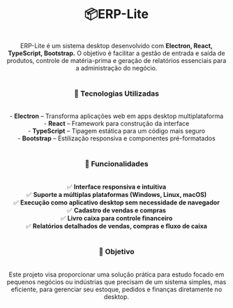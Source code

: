 <div align="center">
<h1>📦ERP-Lite</h1>
<br>
ERP-Lite é um sistema desktop desenvolvido com <strong>Electron, React, TypeScript, Bootstrap.</strong>  
O objetivo é facilitar a gestão de entrada e saída de produtos, controle de matéria-prima e geração de relatórios essenciais para a administração do negócio.  
<br><br>
<h3>🚀 Tecnologias Utilizadas</h3>
<br>
- <strong>Electron</strong> – Transforma aplicações web em apps desktop multiplataforma<br>
- <strong>React</strong> – Framework para construção da interface<br>
- <strong>TypeScript</strong> – Tipagem estática para um código mais seguro<br>
- <strong>Bootstrap</strong> – Estilização responsiva e componentes pré-formatados
<br><br>
<h3>📌 Funcionalidades</h3>
<br>
✅ <strong>Interface responsiva e intuitiva</strong><br>
✅ <strong>Suporte a múltiplas plataformas (Windows, Linux, macOS)</strong><br>
✅ <strong>Execução como aplicativo desktop sem necessidade de navegador</strong><br>
✅ <strong>Cadastro de vendas e compras</strong><br>
✅ <strong>Livro caixa para controle financeiro</strong><br>
✅ <strong>Relatórios detalhados de vendas, compras e fluxo de caixa</strong>  
<br><br>
<h3>🎯 Objetivo</h3>
<br>
Este projeto visa proporcionar uma solução prática para estudo focado em pequenos negócios ou indústrias que precisam de um sistema simples, mas eficiente, para gerenciar seu estoque, pedidos e finanças diretamente no desktop.
</div>
